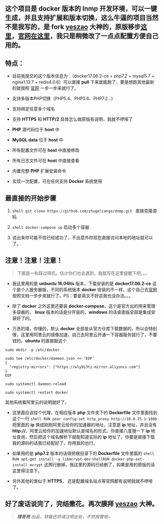 ## 这个项目是 **docker** 版本的 **lnmp** 开发环境，可以一键生成，并且支持扩展和版本切换，这么牛逼的项目当然不是我写的，是 **fork** [yeszao](https://github.com/yeszao) 大神的，原版移步[这里](https://github.com/yeszao/dnmp)，[官网在这里](https://www.awaimai.com/2120.html)，我只是稍微改了一点点配置方便自己用的。

## **特点：**

- 目前我提交的这个版本信息为：（docker17.06.2-ce + php7.2 + mysql5.7 + nginx1.13.7 + redis4.0.6）可以直接 **pull** 下来就能跑了，要是想跑其他最新的就按照 [官网](https://www.awaimai.com/2120.html) 一步一步来就行了。

- 支持多版本PHP切换（PHP5.4、PHP5.6、PHP7.2...)

- 支持绑定任意多个域名

- 支持 **HTTPS** 和 **HTTP/2** 具体怎么做原版有说明，我就不啰嗦了

- **PHP** 源代码位于 **host** 中

- **MySQL data** 位于 **host** 中

- 所有配置文件可在 **host** 中直接修改

- 所有日志文件可在 **host** 中直接查看

- 内置完整 **PHP** 扩展安装命令

- 实现一次配置，可在任何支持 **Docker** 系统使用

## 最直接的开始步骤

1. ```shell git clone https://github.com/zhugeliange/dnmp.git ``` 直接克隆源码

2. ```shell docker-compose up``` 启动多个容器

3. 说出来你可能不信已经成功了，不出意外你现在直接访问本地的地址就可以了。

## 注意！注意！注意！

> 下面是一些踩过得坑，估计你们也会遇到，我就写在这里提醒下吧。。。

- 我这里用的是 **unbuntu 16.04lts** 版本，下载安装的是 **docker17.06.2-ce** 这个是个人服务器版，不同的系统版本 **docker** 安装的不一样，这个自己去[官网](https://www.docker.com/)按照文档一步步来就行了。PS：要是英文不好这我也没办法。。。

- 除了 **docker** 之外这里还要装 **docker-compose**，这个是官方出的用来管理多容器的， **linux** 版本的话是分开装的，**windows** 的话桌面版全部是集成安装好了的。

- 万恶的墙，你懂的，默认 **docker** 全部是从官方仓库下载数据的，所以会特别慢，这里用阿里云的镜像加速，自己去阿里云开通一下容器服务就行了，不要钱的。**ubuntu** 的直接敲这个
```shell
sudo mkdir -p /etc/docker
```
```shell
sudo tee /etc/docker/daemon.json <<-'EOF'
{
  "registry-mirrors": ["https://wly9i3tz.mirror.aliyuncs.com"]
}
EOF
```
```shell
sudo systemctl daemon-reload
```
```shell
sudo systemctl restart docker
```
其他系统看阿里云的说明就好了。

- 这里面应该挂个代理，在相应版本 **php** 文件夹下的 **Dockerfile** 文件里面找到这个一行 ```shell RUN pear config-set http_proxy http://10.0.75.1:1080``` 把里面的 **ip** 换成刚刚阿里云给你的加速器的地址，注意是 **ip** 地址，并且没有 **http://**。阿里云给你的加速地址默认是域名的形式，你直接八度搜一下 **ip** 地址查询，然后把这个域名解析下就能知道实际的 **ip** 地址了。你要是直接下载我的源码的话我已经配好了，你用我的也行。

- 如果用的是 **php7.2** 版本的话得把根目录下的 **Dockerfile** 文件里面的 
```shell RUN apt-get install -y libmcrypt-dev```
 ```shellRUN docker-php-ext-install mcrypt```
 这两行删掉，我这里的源码已经删了，如果是用的原版的话这里得注意下。

- 另外其他的类似于 **HTTPS**， 还是配置域名站点等官网都有说明我就不啰嗦了。

## 好了废话说完了，完结撒花。再次膜拜 [yeszao](https://github.com/yeszao) 大神。

> ***猪哥亮*** *出品，转载还烦请注明出处，不然报警啦~*
